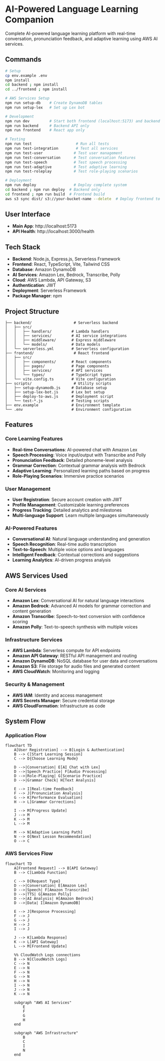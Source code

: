 # AI-Powered Language Learning Companion

Complete AI-powered language learning platform with real-time conversation, pronunciation feedback, and adaptive learning using AWS AI services.

## Commands
```bash
# Setup
cp env.example .env
npm install
cd backend ; npm install
cd ../frontend ; npm install

# AWS Services Setup
npm run setup-db    # Create DynamoDB tables
npm run setup-lex   # Set up Lex bot

# Development
npm run dev         # Start both frontend (localhost:5173) and backend (localhost:3000)
npm run backend     # Backend API only
npm run frontend    # React app only

# Testing
npm run test                    # Run all tests
npm run test-integration        # Test all services
npm run test-user              # Test user management
npm run test-conversation      # Test conversation features
npm run test-speech            # Test speech processing
npm run test-adaptive          # Test adaptive learning
npm run test-roleplay          # Test role-playing scenarios

# Deployment
npm run deploy                 # Deploy complete system
cd backend ; npm run deploy  # Backend only
cd frontend ; npm run build  # Frontend build
aws s3 sync dist/ s3://your-bucket-name --delete  # Deploy frontend to S3
```

## User Interface
- **Main App**: http://localhost:5173
- **API Health**: http://localhost:3000/health

## Tech Stack
- **Backend**: Node.js, Express.js, Serverless Framework
- **Frontend**: React, TypeScript, Vite, Tailwind CSS
- **Database**: Amazon DynamoDB
- **AI Services**: Amazon Lex, Bedrock, Transcribe, Polly
- **Cloud**: AWS Lambda, API Gateway, S3
- **Authentication**: JWT
- **Deployment**: Serverless Framework
- **Package Manager**: npm

## Project Structure
```
├── backend/                   # Serverless backend
│   ├── src/
│   │   ├── handlers/         # Lambda handlers
│   │   ├── services/         # AI service integrations
│   │   ├── middleware/       # Express middleware
│   │   └── models/           # Data models
│   └── serverless.yml        # Serverless configuration
├── frontend/                  # React frontend
│   ├── src/
│   │   ├── components/       # React components
│   │   ├── pages/            # Page components
│   │   ├── services/         # API services
│   │   └── types/            # TypeScript types
│   └── vite.config.ts        # Vite configuration
├── scripts/                   # Utility scripts
│   ├── setup-dynamodb.js     # Database setup
│   ├── setup-lex-bot.js      # Lex bot setup
│   ├── deploy-to-aws.js      # Deployment script
│   └── test-*.js             # Testing scripts
├── env.example               # Environment template
└── .env                      # Environment configuration
```

## Features

### Core Learning Features
- **Real-time Conversations**: AI-powered chat with Amazon Lex
- **Speech Processing**: Voice input/output with Transcribe and Polly
- **Pronunciation Feedback**: Detailed phoneme-level analysis
- **Grammar Correction**: Contextual grammar analysis with Bedrock
- **Adaptive Learning**: Personalized learning paths based on progress
- **Role-Playing Scenarios**: Immersive practice scenarios

### User Management
- **User Registration**: Secure account creation with JWT
- **Profile Management**: Customizable learning preferences
- **Progress Tracking**: Detailed analytics and milestones
- **Multi-language Support**: Learn multiple languages simultaneously

### AI-Powered Features
- **Conversational AI**: Natural language understanding and generation
- **Speech Recognition**: Real-time audio transcription
- **Text-to-Speech**: Multiple voice options and languages
- **Intelligent Feedback**: Contextual corrections and suggestions
- **Learning Analytics**: AI-driven progress analysis

## AWS Services Used

### Core AI Services
- **Amazon Lex**: Conversational AI for natural language interactions
- **Amazon Bedrock**: Advanced AI models for grammar correction and content generation
- **Amazon Transcribe**: Speech-to-text conversion with confidence scoring
- **Amazon Polly**: Text-to-speech synthesis with multiple voices

### Infrastructure Services
- **AWS Lambda**: Serverless compute for API endpoints
- **Amazon API Gateway**: RESTful API management and routing
- **Amazon DynamoDB**: NoSQL database for user data and conversations
- **Amazon S3**: File storage for audio files and generated content
- **AWS CloudWatch**: Monitoring and logging

### Security & Management
- **AWS IAM**: Identity and access management
- **AWS Secrets Manager**: Secure credential storage
- **AWS CloudFormation**: Infrastructure as code

## System Flow

### Application Flow
```mermaid
flowchart TD
    A[User Registration] --> B[Login & Authentication]
    B --> C[Start Learning Session]
    C --> D{Choose Learning Mode}
    
    D -->|Conversation| E[AI Chat with Lex]
    D -->|Speech Practice| F[Audio Processing]
    D -->|Role-Playing| G[Scenario Practice]
    D -->|Grammar Check| H[Text Analysis]
    
    E --> I[Real-time Feedback]
    F --> J[Pronunciation Analysis]
    G --> K[Performance Evaluation]
    H --> L[Grammar Corrections]
    
    I --> M[Progress Update]
    J --> M
    K --> M
    L --> M
    
    M --> N[Adaptive Learning Path]
    N --> O[Next Lesson Recommendation]
    O --> C
```

### AWS Services Flow
```mermaid
flowchart TD
    A[Frontend Request] --> B[API Gateway]
    B --> C[Lambda Function]
    
    C --> D{Request Type}
    D -->|Conversation| E[Amazon Lex]
    D -->|Speech| F[Amazon Transcribe]
    D -->|TTS| G[Amazon Polly]
    D -->|AI Analysis| H[Amazon Bedrock]
    D -->|Data| I[Amazon DynamoDB]
    
    E --> J[Response Processing]
    F --> J
    G --> J
    H --> J
    I --> J
    
    J --> K[Lambda Response]
    K --> L[API Gateway]
    L --> M[Frontend Update]
    
    %% CloudWatch Logs connections
    B --> N[CloudWatch Logs]
    C --> N
    E --> N
    F --> N
    G --> N
    H --> N
    I --> N
    J --> N
    K --> N
    
    subgraph "AWS AI Services"
        E
        F
        G
        H
    end
    
    subgraph "AWS Infrastructure"
        B
        C
        I
        N
    end
```
